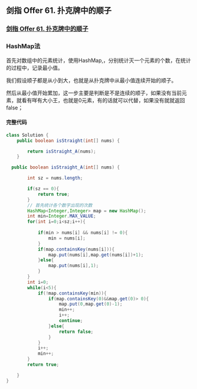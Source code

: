 ## 剑指 Offer 61. 扑克牌中的顺子

### [剑指 Offer 61. 扑克牌中的顺子](https://leetcode-cn.com/problems/bu-ke-pai-zhong-de-shun-zi-lcof/)

### HashMap法

首先对数组中的元素统计，使用HashMap,，分别统计灭一个元素的个数，在统计的过程中，记录最小值。

我们假设顺子都是从小到大，也就是从扑克牌中从最小值连续开始的顺子。

然后从最小值开始累加，这一步主要是判断是不是连续的顺子，如果没有当前元素，就看有咩有大小王，也就是0元素，有的话就可以代替，如果没有就就返回false；

#### 完整代码

~~~ java
class Solution {
    public boolean isStraight(int[] nums) {

        return isStraight_A(nums);
    }

  public boolean isStraight_A(int[] nums) {

        int sz = nums.length;

        if(sz == 0){
            return true;
        }
        // 首先统计各个数字出现的次数
        HashMap<Integer,Integer> map = new HashMap();
        int min=Integer.MAX_VALUE;
        for(int i=0;i<sz;i++){
            
            if(min > nums[i] && nums[i] != 0){
                min = nums[i];
            }
            if(map.containsKey(nums[i])){
                map.put(nums[i],map.get(nums[i])+1);
            }else{
                map.put(nums[i],1);
            }
        }
        int i=0;
        while(i<5){
            if(!map.containsKey(min)){
                if(map.containsKey(0)&&map.get(0)> 0){
                    map.put(0,map.get(0)-1);
                    min++;
                    i++;
                    continue;
                }else{
                    return false;
                }
            }
            i++;
            min++;
        }
        return true;

    }
}
~~~

